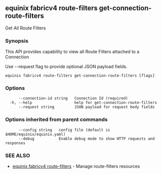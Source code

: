 ## equinix fabricv4 route-filters get-connection-route-filters

Get All Route Filters

### Synopsis

This API provides capability to view all Route Filters attached to a Connection

Use --request flag to provide optional JSON payload fields.

```
equinix fabricv4 route-filters get-connection-route-filters [flags]
```

### Options

```
      --connection-id string   Connection Id (required)
  -h, --help                   help for get-connection-route-filters
      --request string         JSON payload for request body fields
```

### Options inherited from parent commands

```
      --config string   config file (default is $HOME/equinix/equinix.yaml)
      --debug           Enable debug mode to show HTTP requests and responses
```

### SEE ALSO

* [equinix fabricv4 route-filters](equinix_fabricv4_route-filters.md)	 - Manage route-filters resources

